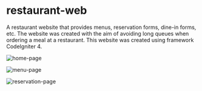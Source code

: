 # restaurant-web
A restaurant website that provides menus, reservation forms, dine-in forms, etc. The website was created with the aim of avoiding long queues when ordering a meal at a restaurant. This website was created using framework CodeIgniter 4.

![home-page](https://github.com/dhifanfadhilah/restaurant-web/assets/153335231/3e6e9542-a294-401d-b243-5be536aa4c0e)

![menu-page](https://github.com/dhifanfadhilah/restaurant-web/assets/153335231/ebd4b723-c00e-4f23-9c09-953a59ef6183)

![reservation-page](https://github.com/dhifanfadhilah/restaurant-web/assets/153335231/7c41a558-ca95-452a-a25b-f9ff09c6fe43)
